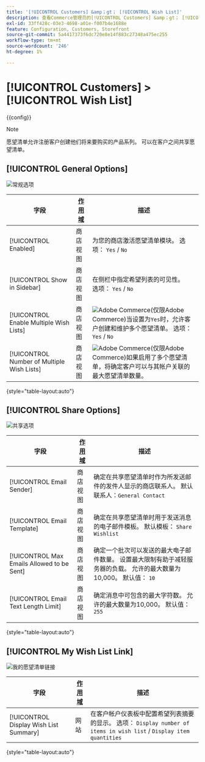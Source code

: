 ```yaml
---
title: '[!UICONTROL Customers] &amp；gt； [!UICONTROL Wish List]'
description: 查看Commerce管理员的[!UICONTROL Customers] &amp；gt； [!UICONTROL Wish List]页面上的配置设置。
exl-id: 33ff428c-03e3-4698-a01e-f007b4e1688e
feature: Configuration, Customers, Storefront
source-git-commit: 5a4417373f6dc720e8e14f883c27348a475ec255
workflow-type: tm+mt
source-wordcount: '246'
ht-degree: 1%

---
```


# [!UICONTROL Customers] > [!UICONTROL Wish List]

{{config}}

>[!NOTE]
>
>愿望清单允许注册客户创建他们将来要购买的产品系列。 可以在客户之间共享愿望清单。

## [!UICONTROL General Options]

![常规选项](./assets/wishlist-general-options.png)<!-- zoom -->

<!--[General Options](https://experienceleague.adobe.com/en/docs/commerce-admin/stores-sales/shopper-tools/wish-lists/wishlist-configuration) -->

| 字段 | [作用域](../../getting-started/websites-stores-views.md#scope-settings) | 描述 |
|--- |--- |--- |
| [!UICONTROL Enabled] | 商店视图 | 为您的商店激活愿望清单模块。 选项： `Yes` / `No` |
| [!UICONTROL Show in Sidebar] | 商店视图 | 在侧栏中指定希望列表的可见性。 <br/>选项： `Yes` / `No` |
| [!UICONTROL Enable Multiple Wish Lists] | 商店视图 | ![Adobe Commerce](../../assets/adobe-logo.svg)(仅限Adobe Commerce)当设置为`Yes`时，允许客户创建和维护多个愿望清单。 选项： `Yes` / `No` |
| [!UICONTROL Number of Multiple Wish Lists] | 商店视图 | ![Adobe Commerce](../../assets/adobe-logo.svg)(仅限Adobe Commerce)如果启用了多个愿望清单，将确定客户可以与其帐户关联的最大愿望清单数量。 |

{style="table-layout:auto"}

## [!UICONTROL Share Options]

![共享选项](./assets/wishlist-share-options.png)<!-- zoom -->

<!-- [Share Options](https://experienceleague.adobe.com/en/docs/commerce-admin/stores-sales/shopper-tools/wish-lists/wishlist-configuration) -->

| 字段 | [作用域](../../getting-started/websites-stores-views.md#scope-settings) | 描述 |
|--- |--- |--- |
| [!UICONTROL Email Sender] | 商店视图 | 确定在共享愿望清单时作为所发送邮件的发件人显示的商店联系人。 默认联系人：`General Contact` |
| [!UICONTROL Email Template] | 商店视图 | 确定在共享愿望清单时用于发送消息的电子邮件模板。 默认模板： `Share Wishlist` |
| [!UICONTROL Max Emails Allowed to be Sent] | 商店视图 | 确定一个批次可以发送的最大电子邮件数量。 设置最大限制有助于减轻服务器的负载。 允许的最大数量为10,000。 默认值： `10` |
| [!UICONTROL Email Text Length Limit] | 商店视图 | 确定消息中可包含的最大字符数。 允许的最大数量为10,000。 默认值： `255` |

{style="table-layout:auto"}

## [!UICONTROL My Wish List Link]

![我的愿望清单链接](./assets/wishlist-my-wishlist-link.png)<!-- zoom -->

<!--[My Wish List Link](https://experienceleague.adobe.com/en/docs/commerce-admin/stores-sales/shopper-tools/wish-lists/wishlist-configuration) -->

| 字段 | [作用域](../../getting-started/websites-stores-views.md#scope-settings) | 描述 |
|--- |--- |--- |
| [!UICONTROL Display Wish List Summary] | 网站 | 在客户帐户仪表板中配置希望列表摘要的显示。 选项： `Display number of items in wish list` / `Display item quantities` |

{style="table-layout:auto"}
